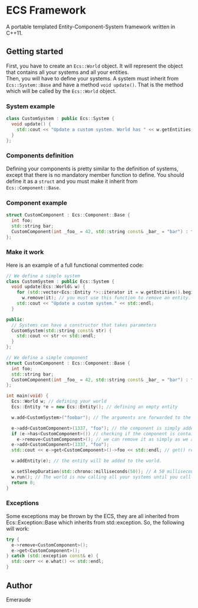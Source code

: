 # ECS Framework

A portable templated Entity-Component-System framework written in C++11.

## Getting started

First, you have to create an `Ecs::World` object. It will represent the object that contains all your systems and all your entities.  
Then, you will have to define your systems. A system must inherit from `Ecs::System::Base` and have a method `void update()`. That is the method which will be called by the `Ecs::World` object.

### System example
```cpp
class CustomSystem : public Ecs::System {
  void update() {
    std::cout << "Update a custom system. World has " << w.getEntities().size() << " entities." << std::endl;
  }
};
```

### Components definition

Defining your components is pretty similar to the definition of systems, except that there is no mandatory member function to define. You should define it as a `struct` and you must make it inherit from `Ecs::Component::Base`.

### Component example
```cpp
struct CustomComponent : Ecs::Component::Base {
  int foo;
  std::string bar;
  CustomComponent(int _foo_ = 42, std::string const& _bar_ = "bar") : foo(_foo_), bar(_bar_) {}
};
```

### Make it work

Here is an example of a full functional commented code:
```cpp
// We define a simple system
class CustomSystem : public Ecs::System {
  void update(Ecs::World& w) {
    for (std::vector<Ecs::Entity *>::iterator it = w.getEntities().begin(); it != w.getEntities().end(); ++it)
      w.remove(it); // you must use this function to remove an entity. Otherwise it should be dirty.
    std::cout << "Update a custom system." << std::endl;
  }

public:
  // Systems can have a constructor that takes parameters
  CustomSystem(std::string const& str) {
    std::cout << str << std::endl;
  }
};

// We define a simple component
struct CustomComponent : Ecs::Component::Base {
  int foo;
  std::string bar;
  CustomComponent(int _foo_ = 42, std::string const& _bar_ = "bar") : foo(_foo_), bar(_bar_) {}
};

int main(void) {
  Ecs::World w; // defining your world
  Ecs::Entity *e = new Ecs::Entity(); // defining an empty entity

  w.add<CustomSystem>("foobar"); // The arguments are forwarded to the constructor of the system

  e->add<CustomComponent>(1337, "foo"); // the component is simply added to the entity
  if (e->has<CustomComponent>()) // checking if the component is contained in the entity
    e->remove<CustomComponent>(); // we can remove it as simply as we are adding it
  e->add<CustomComponent>(1337, "foo");
  std::cout << e->get<CustomComponent>()->foo << std::endl; // get() returns a pointer to the wanted component.

  w.addEntity(e); // the entity will be added to the world.

  w.setSleepDuration(std::chrono::milliseconds(50)); // A 50 milliseconds sleep will occur between each system update. Default value is 10ms
  w.run(); // The world is now calling all your systems until you call the w.stop() method somewhere.
  return 0;
}
```

### Exceptions

Some exceptions may be thrown by the ECS, they are all inherited from Ecs::Exception::Base which inherits from std::exception. So, the following will work:
```cpp
try {
  e->remove<CustomComponent>();
  e->get<CustomComponent>();
} catch (std::exception const& e) {
  std::cerr << e.what() << std::endl;
}
```

## Author

Emeraude
